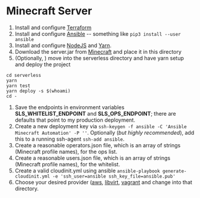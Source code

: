 # Minecraft Server

1. Install and configure [Terraform](https://terraform.io)
1. Install and configure [Ansible](https://www.ansible.com) -- something like `pip3 install --user ansible`
1. Install and configure [NodeJS](https://nodejs.org) and [Yarn](https://yarnpkg.com).
1. Download the server.jar from [Minecraft](https://www.minecraft.net/en-us/download/server) and place it in this directory
1. (Optionally, ) move into the serverless directory and have yarn setup and deploy the project
```
cd serverless
yarn
yarn test
yarn deploy -s $(whoami)
cd -
```
1. Save the endpoints in environment variables **SLS_WHITELIST_ENDPOINT** and **SLS_OPS_ENDPOINT**; there are defaults that point to my production deployment.
1. Create a new deployment key via `ssh-keygen -f ansible -C 'Ansible Minecraft Automation' -P ''`. Optionally (*but highly recommended*), add this to a running ssh-agent `ssh-add ansible`.
1. Create a reasonable operators.json file, which is an array of strings (Minecraft profile names), for the ops list.
1. Create a reasonable users.json file, which is an array of strings (Minecraft profile names), for the whitelist.
1. Create a valid cloudinit.yml using ansible `ansible-playbook generate-cloudinit.yml -e 'ssh_user=ansible ssh_key_file=ansible.pub'`
1. Choose your desired provider ([aws](aws/README.md), [libvirt](libvirt/README.md), [vagrant](vagrant/README.md) and change into that directory.
